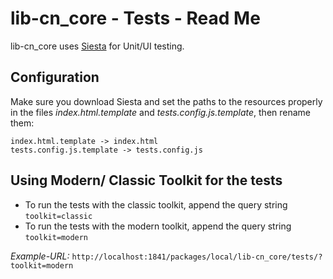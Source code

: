 # lib-cn_core - Tests - Read Me

lib-cn_core uses [Siesta](http://bryntum.com) for Unit/UI testing.

## Configuration
Make sure you download Siesta and set the paths to the resources properly 
in the files *index.html.template* and *tests.config.js.template*, then 
rename them:

```
index.html.template -> index.html
tests.config.js.template -> tests.config.js
```

## Using Modern/ Classic Toolkit for the tests
 - To run the tests with the classic toolkit, append the query string `toolkit=classic`
 - To run the tests with the modern toolkit, append the query string `toolkit=modern`
 
 *Example-URL:*
 `http://localhost:1841/packages/local/lib-cn_core/tests/?toolkit=modern`